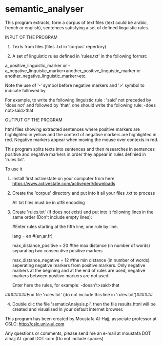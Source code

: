 # semantic_analyser
This program extracts, form a corpus of text files (text could be arabic, french or english), sentences satisfying a set of defined linguistic rules.

INPUT OF THE PROGRAM

1. Texts from files (files .txt in 'corpus' repertory)

2. A set of linguistic rules defined in 'rules.txt' in the following format:

a_positive_linguistic_marker or -a_negative_linguistic_marker>another_positive_linguistic_marker or -another_negative_linguistic_marker>etc. 

Note the use of '-' symbol before negative markers and '>' symbol to indicate followed by

For example, to write the following linguistic rule : 'said' not preceded by 'does not' and followed by 'that', one should write the following rule: -does not>said>that 

OUTPUT OF THE PROGRAM 

html files showing extracted sentences where positive markers are highlighted in yellow and the context of negative markers are highlighted in red. Negative markers appear when moving the mouse over contexts in red.  

This program splits texts into sentences and then researches in sentences positive and negative markers in order they appear in rules definied in 'rules.txt'.

To use it

1. Install first activestate on your computer from here https://www.activestate.com/activeperl/downloads

2. Create the 'corpus' directory and put into it all your files .txt to process

    All txt files must be in utf8 encoding

3. Create 'rules.txt' (if does not exist) and put into it following lines in the same order (Don't include empty lines):

    #Enter rules starting at the fifth line, one rule by line.

    lang = en #(en,ar,fr)

    max_distance_positive = 20 #the max distance (in number of words) separating two consecutive positive markers 

    max_distance_negative = 12 #the min distance (in number of words) seperating negative markers from positive markers. Only negative markers at the begining and at the end of rules are used, negative markers between positive markers are not used.

    Enter here the rules, for example: -doesn't>said>that 

########End file 'rules.txt' (do not include this line in 'rules.txt')######

4. Double clic the file 'sematicAnalysis.pl', then the file results.html will be created and visualised in your default internet browser.


This program has been created by Moustafa Al-Hajj, associate professor at CSLC: http://cslc.univ-ul.com

Any questions or comments, please send me an e-mail at moustafa DOT alhajj AT gmail DOT com (Do not include spaces)
